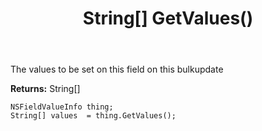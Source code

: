 ﻿---
uid: crmscript_ref_NSFieldValueInfo_GetValues
title: String[] GetValues()
intellisense: NSFieldValueInfo.GetValues
keywords: NSFieldValueInfo, GetValues
so.topic: reference
---

The values to be set on this field on this bulkupdate

**Returns:** String[]


```crmscript
NSFieldValueInfo thing;
String[] values  = thing.GetValues();
```


